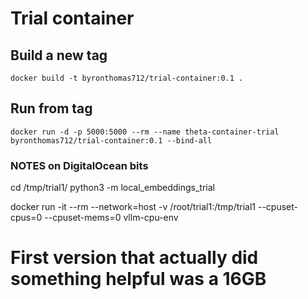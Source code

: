 # Trial container

## Build a new tag

```
docker build -t byronthomas712/trial-container:0.1 .
```

## Run from tag

```
docker run -d -p 5000:5000 --rm --name theta-container-trial byronthomas712/trial-container:0.1 --bind-all
```

### NOTES on DigitalOcean bits

cd /tmp/trial1/
python3 -m local_embeddings_trial

docker run -it --rm --network=host -v /root/trial1:/tmp/trial1 --cpuset-cpus=0 --cpuset-mems=0 vllm-cpu-env

# First version that actually did something helpful was a 16GB
